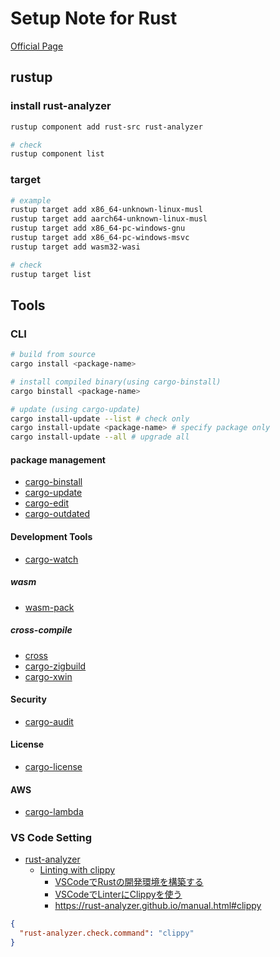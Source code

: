 # Setup Note for Rust

[Official Page](https://www.rust-lang.org)

## rustup

### install rust-analyzer

```sh
rustup component add rust-src rust-analyzer

# check
rustup component list
```

### target

```sh
# example
rustup target add x86_64-unknown-linux-musl
rustup target add aarch64-unknown-linux-musl
rustup target add x86_64-pc-windows-gnu
rustup target add x86_64-pc-windows-msvc
rustup target add wasm32-wasi

# check
rustup target list
```

## Tools

### CLI

```sh
# build from source
cargo install <package-name>

# install compiled binary(using cargo-binstall)
cargo binstall <package-name>

# update (using cargo-update)
cargo install-update --list # check only
cargo install-update <package-name> # specify package only
cargo install-update --all # upgrade all
```

#### package management

- [cargo-binstall](https://github.com/cargo-bins/cargo-binstall)
- [cargo-update](https://github.com/nabijaczleweli/cargo-update)
- [cargo-edit](https://github.com/killercup/cargo-edit)
- [cargo-outdated](https://github.com/kbknapp/cargo-outdated)

#### Development Tools

- [cargo-watch](https://github.com/watchexec/cargo-watch)

##### wasm

- [wasm-pack](https://github.com/rustwasm/wasm-pack)

##### cross-compile

- [cross](https://github.com/cross-rs/cross)
- [cargo-zigbuild](https://github.com/rust-cross/cargo-zigbuild)
- [cargo-xwin](https://github.com/rust-cross/cargo-xwin)

#### Security

- [cargo-audit](https://github.com/RustSec/rustsec/tree/main/cargo-audit)

#### License

- [cargo-license](https://github.com/onur/cargo-license)

#### AWS

- [cargo-lambda](https://github.com/cargo-lambda/cargo-lambda)

### VS Code Setting

- [rust-analyzer](https://marketplace.visualstudio.com/items?itemName=rust-lang.rust-analyzer)
    - [Linting with clippy](https://code.visualstudio.com/docs/languages/rust#_linting)
        - [VSCodeでRustの開発環境を構築する](https://zenn.dev/bryutus/articles/rust-set-up-vscode#%E4%BE%BF%E5%88%A9%E3%81%AA%E9%96%8B%E7%99%BA%E3%83%84%E3%83%BC%E3%83%AB%E3%82%92%E9%96%8B%E7%99%BA%E4%B8%AD%E3%81%AB%E4%BD%BF%E3%81%86)
        - [VSCodeでLinterにClippyを使う](https://minerva.mamansoft.net/Notes/VSCode%E3%81%A7Linter%E3%81%ABClippy%E3%82%92%E4%BD%BF%E3%81%86)
        - https://rust-analyzer.github.io/manual.html#clippy

```json:settings.json
{
  "rust-analyzer.check.command": "clippy"
}
```
